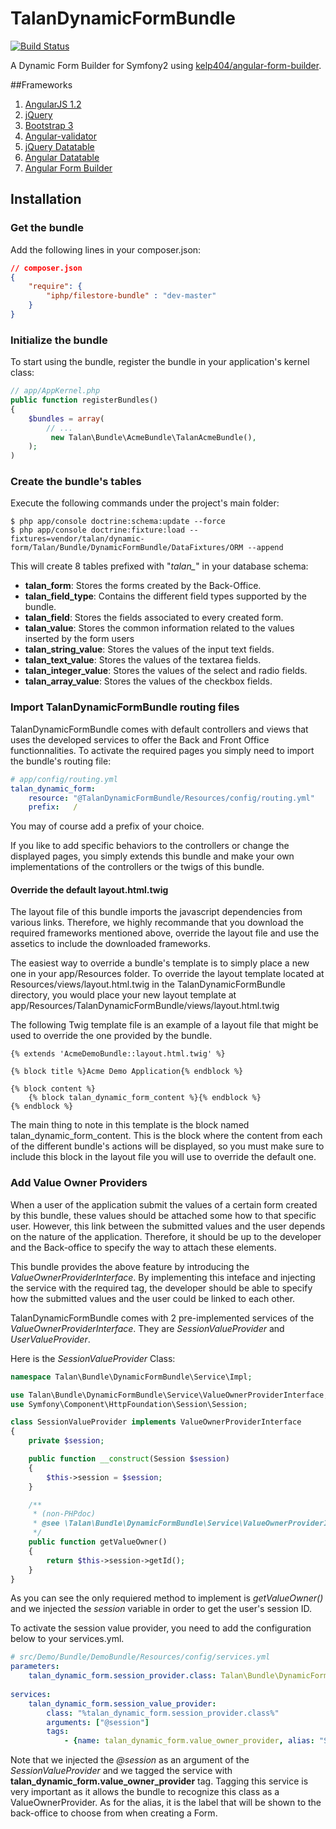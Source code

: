 TalanDynamicFormBundle
======================
[![Build Status](https://travis-ci.org/NightFox7/DynamicFormBundle.svg?branch=master)](https://travis-ci.org/NightFox7/DynamicFormBundle)

A Dynamic Form Builder for Symfony2 using [kelp404/angular-form-builder](https://github.com/kelp404/angular-form-builder).

##Frameworks
1. [AngularJS 1.2](http://angularjs.org/) 
2. [jQuery](http://jquery.com/) 
3. [Bootstrap 3](http://getbootstrap.com/)
4. [Angular-validator](https://github.com/kelp404/angular-validator)
5. [jQuery Datatable](https://www.datatables.net)
6. [Angular Datatable](http://l-lin.github.io/angular-datatables)
7. [Angular Form Builder](https://github.com/kelp404/angular-form-builder)

## Installation

### Get the bundle
 

Add the following lines in your composer.json:
``` json
// composer.json
{
    "require": {
        "iphp/filestore-bundle" : "dev-master" 
    }
}
```

### Initialize the bundle

To start using the bundle, register the bundle in your application's kernel class:

``` php
// app/AppKernel.php
public function registerBundles()
{
    $bundles = array(
        // ...
         new Talan\Bundle\AcmeBundle\TalanAcmeBundle(),
    );
)
```
### Create the bundle's tables
Execute the following commands under the project's main folder:
```
$ php app/console doctrine:schema:update --force
$ php app/console doctrine:fixture:load --fixtures=vendor/talan/dynamic-form/Talan/Bundle/DynamicFormBundle/DataFixtures/ORM --append
```
This will create 8 tables prefixed with "*talan_*" in your database schema:

- **talan_form**: Stores the forms created by the Back-Office.
- **talan_field_type**: Contains the different field types supported by the bundle.
- **talan_field**: Stores the fields associated to every created form.
- **talan_value**: Stores the common information related to the values inserted by the form users
- **talan_string_value**: Stores the values of the input text fields.
- **talan_text_value**: Stores the values of the textarea fields.
- **talan_integer_value**: Stores the values of the select and radio fields.
- **talan_array_value**: Stores the values of the checkbox fields.

### Import TalanDynamicFormBundle routing files
TalanDynamicFormBundle comes with default controllers and views that uses the developed services to offer the Back and Front Office functionnalities.
To activate the required pages you simply need to import the bundle's routing file:

``` yml
# app/config/routing.yml
talan_dynamic_form:
    resource: "@TalanDynamicFormBundle/Resources/config/routing.yml"
    prefix:   /
```    

You may of course add a prefix of your choice.

If you like to add specific behaviors to the controllers or change the displayed pages, 
you simply extends this bundle and make your own implementations of the controllers or the twigs of this bundle.

#### Override the default layout.html.twig
The layout file of this bundle imports the javascript dependencies from various links. 
Therefore, we highly recommande that you download the required frameworks mentioned above, 
override the layout file and use the assetics to include the downloaded frameworks.

The easiest way to override a bundle's template is to simply place a new one in your app/Resources folder. 
To override the layout template located at Resources/views/layout.html.twig in the TalanDynamicFormBundle directory, 
you would place your new layout template at app/Resources/TalanDynamicFormBundle/views/layout.html.twig

The following Twig template file is an example of a layout file that might be used to override the one provided by the bundle.

``` html+jinja
{% extends 'AcmeDemoBundle::layout.html.twig' %}

{% block title %}Acme Demo Application{% endblock %}

{% block content %}
    {% block talan_dynamic_form_content %}{% endblock %}
{% endblock %}
```

The main thing to note in this template is the block named talan_dynamic_form_content. 
This is the block where the content from each of the different bundle's actions will be displayed, 
so you must make sure to include this block in the layout file you will use to override the default one.

### Add Value Owner Providers
When a user of the application submit the values of a certain form created by this bundle, these values should be attached some how to that specific user. 
However, this link between the submitted values and the user depends on the nature of the application. 
Therefore, it should be up to the developer and the Back-office to specify the way to attach these elements. 

This bundle provides the above feature by introducing the *ValueOwnerProviderInterface*. 
By implementing this inteface and injecting the service with the required tag, 
the developer should be able to specify how the submitted values and the user could be linked to each other.

TalanDynamicFormBundle comes with 2 pre-implemented services of the *ValueOwnerProviderInterface*. 
They are *SessionValueProvider* and *UserValueProvider*. 

Here is the *SessionValueProvider* Class:
``` php
namespace Talan\Bundle\DynamicFormBundle\Service\Impl;

use Talan\Bundle\DynamicFormBundle\Service\ValueOwnerProviderInterface;
use Symfony\Component\HttpFoundation\Session\Session;

class SessionValueProvider implements ValueOwnerProviderInterface
{
    private $session;

    public function __construct(Session $session)
    {
        $this->session = $session;
    }

    /**
     * (non-PHPdoc)
     * @see \Talan\Bundle\DynamicFormBundle\Service\ValueOwnerProviderInterface::getValueOwner()
     */
    public function getValueOwner()
    {
        return $this->session->getId();
    }
}
```
As you can see the only requiered method to implement is *getValueOwner()* and we injected the *session* variable in order to get the user's session ID.

To activate the session value provider, you need to add the configuration below to your services.yml.

``` yml
# src/Demo/Bundle/DemoBundle/Resources/config/services.yml
parameters:
    talan_dynamic_form.session_provider.class: Talan\Bundle\DynamicFormBundle\Service\Impl\SessionValueProvider
    
services:
    talan_dynamic_form.session_value_provider:
        class: "%talan_dynamic_form.session_provider.class%"
        arguments: ["@session"]
        tags:
            - {name: talan_dynamic_form.value_owner_provider, alias: "Session Provider"}
```

Note that we injected the *@session* as an argument of the *SessionValueProvider* and we tagged the service with **talan_dynamic_form.value_owner_provider** tag. 
Tagging this service is very important as it allows the bundle to recognize this class as a ValueOwnerProvider. 
As for the alias, it is the label that will be shown to the back-office to choose from when creating a Form.